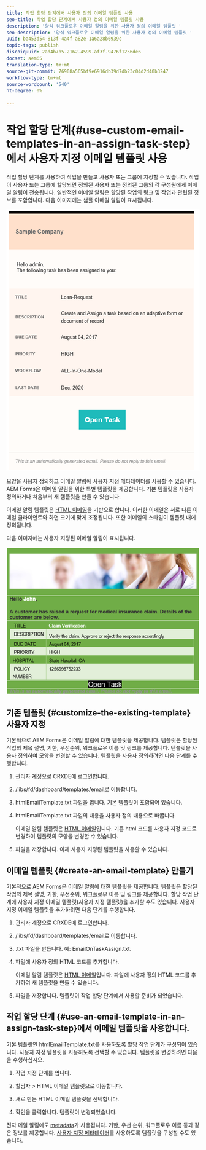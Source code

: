 ```yaml
---
title: 작업 할당 단계에서 사용자 정의 이메일 템플릿 사용
seo-title: 작업 할당 단계에서 사용자 정의 이메일 템플릿 사용
description: '양식 워크플로우 이메일 알림을 위한 사용자 정의 이메일 템플릿 '
seo-description: '양식 워크플로우 이메일 알림을 위한 사용자 정의 이메일 템플릿 '
uuid: ba453d54-813f-4a4f-a82e-1a6a28b6939c
topic-tags: publish
discoiquuid: 2ad4b7b5-2162-4599-af3f-9476f1256de6
docset: aem65
translation-type: tm+mt
source-git-commit: 76908a565bf9e6916db39d7db23c04d2d40b3247
workflow-type: tm+mt
source-wordcount: '540'
ht-degree: 0%

---
```



# 작업 할당 단계{#use-custom-email-templates-in-an-assign-task-step}에서 사용자 지정 이메일 템플릿 사용

작업 할당 단계를 사용하여 작업을 만들고 사용자 또는 그룹에 지정할 수 있습니다. 작업이 사용자 또는 그룹에 할당되면 정의된 사용자 또는 정의된 그룹의 각 구성원에게 이메일 알림이 전송됩니다. 일반적인 이메일 알림은 할당된 작업의 링크 및 작업과 관련된 정보를 포함합니다. 다음 이미지에는 샘플 이메일 알림이 표시됩니다.

![즉시 사용 가능한 템플릿으로 이메일 알림](do-not-localize/default_email_template_new.png)

모양을 사용자 정의하고 이메일 알림에 사용자 지정 메타데이터를 사용할 수 있습니다. AEM Forms은 이메일 알림을 위한 특별 템플릿을 제공합니다. 기본 템플릿을 사용자 정의하거나 처음부터 새 템플릿을 만들 수 있습니다.

이메일 알림 템플릿은 [HTML 이메일](https://en.wikipedia.org/wiki/HTML_email)을 기반으로 합니다. 이러한 이메일은 서로 다른 이메일 클라이언트와 화면 크기에 맞게 조정됩니다. 또한 이메일의 스타일이 템플릿 내에 정의됩니다.

다음 이미지에는 사용자 지정된 이메일 알림이 표시됩니다.

![사용자 지정 템플릿을 사용한 이메일 알림](do-not-localize/customized-email.png)

## 기존 템플릿 {#customize-the-existing-template} 사용자 지정

기본적으로 AEM Forms은 이메일 알림에 대한 템플릿을 제공합니다. 템플릿은 할당된 작업의 제목 설명, 기한, 우선순위, 워크플로우 이름 및 링크를 제공합니다. 템플릿을 사용자 정의하여 모양을 변경할 수 있습니다. 템플릿을 사용자 정의하려면 다음 단계를 수행합니다.

1. 관리자 계정으로 CRXDE에 로그인합니다.

1. /libs/fd/dashboard/templates/email로 이동합니다.

1. htmlEmailTemplate.txt 파일을 엽니다. 기본 템플릿이 포함되어 있습니다.

1. htmlEmailTemplate.txt 파일의 내용을 사용자 정의 내용으로 바꿉니다.

   이메일 알림 템플릿은 [HTML 이메일](https://en.wikipedia.org/wiki/HTML_email)입니다. 기존 html 코드를 사용자 지정 코드로 변경하여 템플릿의 모양을 변경할 수 있습니다.

1. 파일을 저장합니다. 이제 사용자 지정된 템플릿을 사용할 수 있습니다.

## 이메일 템플릿 {#create-an-email-template} 만들기

기본적으로 AEM Forms은 이메일 알림에 대한 템플릿을 제공합니다. 템플릿은 할당된 작업의 제목 설명, 기한, 우선순위, 워크플로우 이름 및 링크를 제공합니다. 할당 작업 단계에 사용자 지정 이메일 템플릿(사용자 지정 템플릿)을 추가할 수도 있습니다. 사용자 지정 이메일 템플릿을 추가하려면 다음 단계를 수행합니다.

1. 관리자 계정으로 CRXDE에 로그인합니다.

1. /libs/fd/dashboard/templates/email로 이동합니다.

1. .txt 파일을 만듭니다. 예: EmailOnTaskAssign.txt.

1. 파일에 사용자 정의 HTML 코드를 추가합니다.

   이메일 알림 템플릿은 [HTML 이메일](https://en.wikipedia.org/wiki/HTML_email)입니다. 파일에 사용자 정의 HTML 코드를 추가하여 새 템플릿을 만들 수 있습니다.

1. 파일을 저장합니다. 템플릿이 작업 할당 단계에서 사용할 준비가 되었습니다.

## 작업 할당 단계 {#use-an-email-template-in-an-assign-task-step}에서 이메일 템플릿을 사용합니다.

기본 템플릿인 htmlEmailTemplate.txt를 사용하도록 할당 작업 단계가 구성되어 있습니다. 사용자 지정 템플릿을 사용하도록 선택할 수 있습니다. 템플릿을 변경하려면 다음을 수행하십시오.

1. 작업 지정 단계를 엽니다.

1. 할당자 > HTML 이메일 템플릿으로 이동합니다.

1. 새로 만든 HTML 이메일 템플릿을 선택합니다.

1. 확인을 클릭합니다. 템플릿이 변경되었습니다.

전자 메일 알림에도 [metadata](../../forms/using/use-metadata-in-email-notifications.md)가 사용됩니다. 기한, 우선 순위, 워크플로우 이름 등과 같은 정보를 제공합니다. [사용자 지정 메타데이터](../../forms/using/use-metadata-in-email-notifications.md#using-custom-metadata-in-an-email-notification)를 사용하도록 템플릿을 구성할 수도 있습니다.
